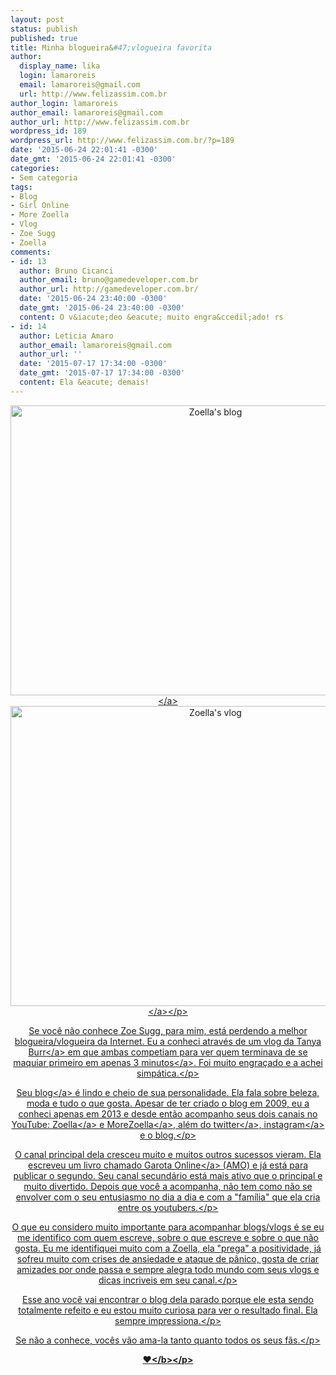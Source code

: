 ```yaml
---
layout: post
status: publish
published: true
title: Minha blogueira&#47;vlogueira favorita
author:
  display_name: lika
  login: lamaroreis
  email: lamaroreis@gmail.com
  url: http://www.felizassim.com.br
author_login: lamaroreis
author_email: lamaroreis@gmail.com
author_url: http://www.felizassim.com.br
wordpress_id: 189
wordpress_url: http://www.felizassim.com.br/?p=189
date: '2015-06-24 22:01:41 -0300'
date_gmt: '2015-06-24 22:01:41 -0300'
categories:
- Sem categoria
tags:
- Blog
- Girl Online
- More Zoella
- Vlog
- Zoe Sugg
- Zoella
comments:
- id: 13
  author: Bruno Cicanci
  author_email: bruno@gamedeveloper.com.br
  author_url: http://gamedeveloper.com.br/
  date: '2015-06-24 23:40:00 -0300'
  date_gmt: '2015-06-24 23:40:00 -0300'
  content: O v&iacute;deo &eacute; muito engra&ccedil;ado! rs
- id: 14
  author: Leticia Amaro
  author_email: lamaroreis@gmail.com
  author_url: ''
  date: '2015-07-17 17:34:00 -0300'
  date_gmt: '2015-07-17 17:34:00 -0300'
  content: Ela &eacute; demais!
---
```

<p style="text-align: center;"><a href="http:&#47;&#47;52.88.2.168&#47;wp-content&#47;uploads&#47;2015&#47;06&#47;FullSizeRender-9.jpg"><img class="aligncenter wp-image-190 size-large" src="http:&#47;&#47;52.88.2.168&#47;wp-content&#47;uploads&#47;2015&#47;06&#47;FullSizeRender-9-1024x742.jpg" alt="Zoella's blog" width="640" height="464" &#47;><&#47;a> <a href="http:&#47;&#47;52.88.2.168&#47;wp-content&#47;uploads&#47;2015&#47;06&#47;FullSizeRender-13.jpg"><img class="aligncenter wp-image-191 size-large" src="http:&#47;&#47;52.88.2.168&#47;wp-content&#47;uploads&#47;2015&#47;06&#47;FullSizeRender-13-1024x768.jpg" alt="Zoella's vlog" width="640" height="480" &#47;><&#47;a><&#47;p></p>
<p style="text-align: center;">Se voc&ecirc; n&atilde;o conhece Zoe Sugg, para mim, est&aacute; perdendo a melhor blogueira&#47;vlogueira da Internet. Eu a conheci atrav&eacute;s de um vlog da <a href="https:&#47;&#47;www.youtube.com&#47;tanyaburr" target="_blank">Tanya Burr<&#47;a>&nbsp;em que ambas competiam para ver quem <a href="https:&#47;&#47;www.youtube.com&#47;watch?v=hWE3DwZpu3g" target="_blank">terminava de se maquiar primeiro em apenas 3 minutos<&#47;a>. Foi muito engra&ccedil;ado e a achei simp&aacute;tica.<&#47;p></p>
<p style="text-align: center;"><a href="http:&#47;&#47;www.zoella.co.uk&#47;" target="_blank">Seu blog<&#47;a> &eacute; lindo e cheio de sua personalidade. Ela fala sobre beleza, moda e tudo o que gosta. Apesar de ter criado o blog em 2009, eu a conheci apenas em 2013 e desde ent&atilde;o acompanho seus dois canais no YouTube: <a href="https:&#47;&#47;www.youtube.com&#47;zoella" target="_blank">Zoella<&#47;a> e <a href="https:&#47;&#47;www.youtube.com&#47;user&#47;MoreZoella" target="_blank">MoreZoella<&#47;a>, al&eacute;m do <a href="https:&#47;&#47;twitter.com&#47;ZozeeBo" target="_blank">twitter<&#47;a>, <a href="https:&#47;&#47;instagram.com&#47;zozeebo" target="_blank">instagram<&#47;a> e o blog.<&#47;p></p>
<p style="text-align: center;">O canal principal dela&nbsp;cresceu muito e muitos outros sucessos vieram. Ela escreveu um livro chamado <a href="http:&#47;&#47;www.record.com.br&#47;livro_sinopse.asp?id_livro=28647" target="_blank">Garota Online<&#47;a> (AMO) e j&aacute; est&aacute; para publicar o segundo. Seu canal secund&aacute;rio est&aacute; mais ativo que o principal e muito divertido. Depois que voc&ecirc; a acompanha, n&atilde;o tem como n&atilde;o se envolver com o seu entusiasmo no dia a dia e com a "fam&iacute;lia" que ela cria entre os youtubers.<&#47;p></p>
<p style="text-align: center;">O que eu considero muito importante para acompanhar blogs&#47;vlogs &eacute; se eu me identifico com quem escreve, sobre o que escreve e sobre o que n&atilde;o gosta. Eu me identifiquei muito com a Zoella, ela "prega" a positividade, j&aacute; sofreu muito com crises de ansiedade e ataque de p&acirc;nico, gosta de criar amizades por onde passa e sempre alegra todo mundo com seus vlogs e dicas incriveis em seu canal.<&#47;p></p>
<p style="text-align: center;">Esse ano voc&ecirc; vai encontrar o blog dela parado porque ele esta sendo totalmente refeito e eu estou muito curiosa para ver o resultado final. Ela sempre impressiona.<&#47;p></p>
<p style="text-align: center;">Se n&atilde;o a conhece, voc&ecirc;s v&atilde;o ama-la tanto quanto todos os seus f&atilde;s.<&#47;p></p>
<p style="text-align: center;"><b>&hearts;<&#47;b><&#47;p></p>
